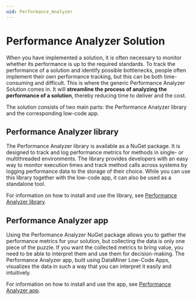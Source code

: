 ```yaml
---
uid: Performance_Analyzer
---
```


# Performance Analyzer Solution

When you have implemented a solution, it is often necessary to monitor whether its performance is up to the required standards. To track the performance of a solution and identify possible bottlenecks, people often implement their own performance tracking, but this can be both time-consuming and difficult. This is where the generic Performance Analyzer Solution comes in. It will **streamline the process of analyzing the performance of a solution**, thereby reducing time to deliver and the cost.

The solution consists of two main parts: the Performance Analyzer library and the corresponding low-code app.

## Performance Analyzer library

The Performance Analyzer library is available as a NuGet package. It is designed to track and log performance metrics for methods in single- or multithreaded environments. The library provides developers with an easy way to monitor execution times and track method calls across systems by logging performance data to the storage of their choice. While you can use this library together with the low-code app, it can also be used as a standalone tool.

For information on how to install and use the library, see [Performance Analyzer library](xref:Performance_Analyzer_Library).

## Performance Analyzer app

Using the Performance Analyzer NuGet package allows you to gather the performance metrics for your solution, but collecting the data is only one piece of the puzzle. If you want the collected metrics to bring value, you need to be able to interpret them and use them for decision-making. The Performance Analyzer app, built using DataMiner Low-Code Apps, visualizes the data in such a way that you can interpret it easily and intuitively.

For information on how to install and use the app, see [Performance Analyzer app](xref:Performance_Analyzer_LCA).
